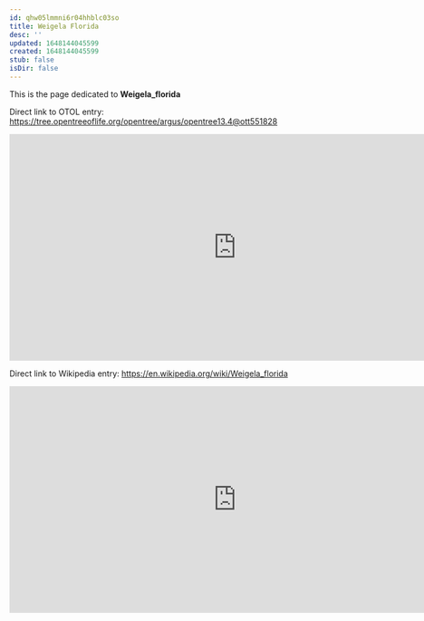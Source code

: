 ```yaml
---
id: qhw05lmmni6r04hhblc03so
title: Weigela Florida
desc: ''
updated: 1648144045599
created: 1648144045599
stub: false
isDir: false
---
```

This is the page dedicated to **Weigela_florida**


Direct link to OTOL entry: https://tree.opentreeoflife.org/opentree/argus/opentree13.4@ott551828



<html>
    <body>
    <iframe src="https://tree.opentreeoflife.org/opentree/argus/opentree13.4@ott551828"
    width="800" height="400" frameborder="0" allowfullscreen> </iframe>
    </body>
</html>
    


Direct link to Wikipedia entry: https://en.wikipedia.org/wiki/Weigela_florida



<html>
    <body>
    <iframe src="https://en.wikipedia.org/wiki/Weigela_florida"
    width="800" height="400" frameborder="0" allowfullscreen> </iframe>
    </body>
</html>
    
